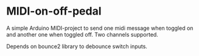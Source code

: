 # MIDI-on-off-pedal
A simple Arduino MIDI-project to send one midi message when toggled on and another one when toggled off.
Two channels supported.

Depends on bounce2 library to debounce switch inputs.
